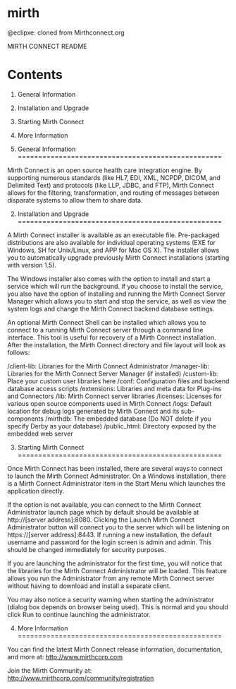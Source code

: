 mirth
=====

@eclipxe: cloned from Mirthconnect.org

MIRTH CONNECT README

Contents
==================================================

1. General Information
2. Installation and Upgrade
3. Starting Mirth Connect
4. More Information

1. General Information
==================================================

Mirth Connect is an open source health care integration engine. By supporting numerous standards (like HL7, EDI, XML, NCPDP, DICOM, and Delimited Text) and protocols (like LLP, JDBC, and FTP), Mirth Connect allows for the filtering, transformation, and routing of messages between disparate systems to allow them to share data.


2. Installation and Upgrade
==================================================

A Mirth Connect installer is available as an executable file. Pre-packaged distributions are also available for individual operating systems (EXE for Windows, SH for Unix/Linux, and APP for Mac OS X). The installer allows you to automatically upgrade previously Mirth Connect installations (starting with version 1.5).

The Windows installer also comes with the option to install and start a service which will run the background. If you choose to install the service, you also have the option of installing and running the Mirth Connect Server Manager which allows you to start and stop the service, as well as view the system logs and change the Mirth Connect backend database settings.

An optional Mirth Connect Shell can be installed which allows you to connect to a running Mirth Connect server through a command line interface. This tool is useful for recovery of a Mirth Connect installation.
After the installation, the Mirth Connect directory and file layout will look as follows:

/client-lib: Libraries for the Mirth Connect Administrator
/manager-lib: Libraries for the Mirth Connect Server Manager (if installed)
/custom-lib: Place your custom user libraries here
/conf: Configuration files and backend database access scripts
/extensions: Libraries and meta data for Plug-ins and Connectors
/lib: Mirth Connect server libraries
/licenses: Licenses for various open source components used in Mirth Connect
/logs: Default location for debug logs generated by Mirth Connect and its sub-components
/mirthdb: The embedded database (Do NOT delete if you specify Derby as your database)
/public_html: Directory exposed by the embedded web server


3. Starting Mirth Connect
==================================================

Once Mirth Connect has been installed, there are several ways to connect to launch the Mirth Connect Administrator. On a Windows installation, there is a Mirth Connect Administrator item in the Start Menu which launches the application directly.

If the option is not available, you can connect to the Mirth Connect Administrator launch page which by default should be available at http://[server address]:8080. Clicking the Launch Mirth Connect Administrator button will connect you to the server which will be listening on https://[server address]:8443. If running a new installation, the default username and password for the login screen is admin and admin. This should be changed immediately for security purposes.

If you are launching the administrator for the first time, you will notice that the libraries for the Mirth Connect Administrator will be loaded. This feature allows you run the Administrator from any remote Mirth Connect server without having to download and install a separate client.

You may also notice a security warning when starting the administrator (dialog box depends on browser being used). This is normal and you should click Run to continue launching the administrator.


4. More Information
==================================================

You can find the latest Mirth Connect release information, documentation, and more at: http://www.mirthcorp.com

Join the Mirth Community at: http://www.mirthcorp.com/community/registration